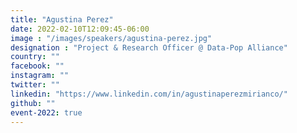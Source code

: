 ```yaml
---
title: "Agustina Perez"
date: 2022-02-10T12:09:45-06:00
image : "/images/speakers/agustina-perez.jpg"
designation : "Project & Research Officer @ Data-Pop Alliance"
country: ""
facebook: ""
instagram: ""
twitter: ""
linkedin: "https://www.linkedin.com/in/agustinaperezmirianco/"
github: ""
event-2022: true
---
```

